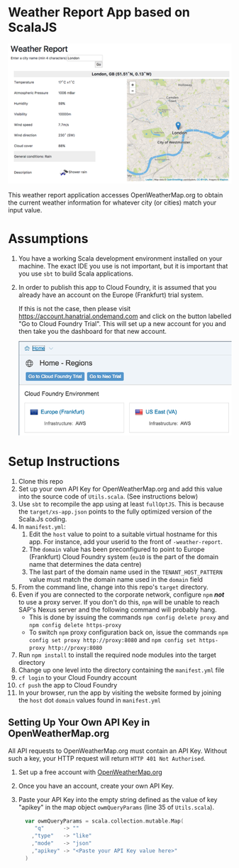 # Weather Report App based on ScalaJS

![Weather Report](./src/main/resources/WeatherReport.png)

This weather report application accesses OpenWeatherMap.org to obtain the current weather information for whatever city (or cities) match your input value.

# Assumptions

1. You have a working Scala development environment installed on your machine.  The exact IDE you use is not important, but it is important that you use `sbt` to build Scala applications.

1. In order to publish this app to Cloud Foundry, it is assumed that you already have an account on the Europe (Frankfurt) trial system.

    If this is not the case, then please visit <https://account.hanatrial.ondemand.com> and click on the button labelled "Go to Cloud Foundry Trial".  This will set up a new account for you and then take you the dashboard for that new account.

    ![Go to Cloud Foundry Trial](./src/main/resources/Cloud%20Foundry%20Home.png)

# Setup Instructions

1. Clone this repo
1. Set up your own API Key for OpenWeatherMap.org and add this value into the source code of `Utils.scala`. (See instructions below)
1. Use `sbt` to recompile the app using at least `fullOptJS`.  This is because the `target/xs-app.json` points to the fully optimized version of the Scala.Js coding.
1. In `manifest.yml`:
    1. Edit the `host` value to point to a suitable virtual hostname for this app.  For instance, add your userid to the front of `-weather-report`.
    1. The `domain` value has been preconfigured to point to Europe (Frankfurt) Cloud Foundry system (`eu10` is the part of the domain name that determines the data centre)
    1. The last part of the domain name used in the `TENANT_HOST_PATTERN` value must match the domain name used in the `domain` field
1. From the command line, change into this repo's `target` directory.
1. Even if you are connected to the corporate network, configure `npm` ***not*** to use a proxy server.  If you don't do this, `npm` will be unable to reach SAP's Nexus server and the following command will probably hang.
    * This is done by issuing the commands `npm config delete proxy` and `npm config delete https-proxy`
    * To switch `npm` proxy configuration back on, issue the commands `npm config set proxy http://proxy:8080` and `npm config set https-proxy http://proxy:8080` 
1. Run `npm install` to install the required node modules into the target directory
1. Change up one level into the directory containing the `manifest.yml` file
1. `cf login` to your Cloud Foundry account
1. `cf push` the app to Cloud Foundry
1. In your browser, run the app by visiting the website formed by joining the `host` dot `domain` values found in `manifest.yml`

## Setting Up Your Own API Key in OpenWeatherMap.org
All API requests to OpenWeatherMap.org must contain an API Key.  Without such a key, your HTTP request will return `HTTP 401 Not Authorised`.

1. Set up a free account with [OpenWeatherMap.org](https://home.openweathermap.org/users/sign_up)
1. Once you have an account, create your own API Key.
1. Paste your API Key into the empty string defined as the value of key "apikey" in the map object `owmQueryParams` (line 35 of `Utils.scala`).

    ```scala
      var owmQueryParams = scala.collection.mutable.Map(
         "q"      -> ""
        ,"type"   -> "like"
        ,"mode"   -> "json"
        ,"apikey" -> "<Paste your API Key value here>"
      )
    ```

   
   

